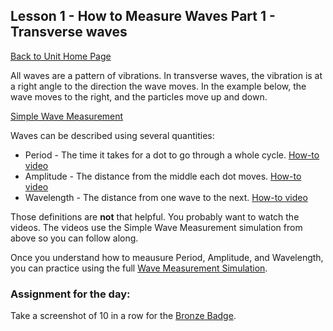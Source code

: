 ## Lesson 1 - How to Measure Waves Part 1 - Transverse waves
[Back to Unit Home Page](./index.md)

All waves are a pattern of vibrations. In transverse waves, the vibration is at a right angle to the direction the wave moves. In the example below, the wave moves to the right, and the particles move up and down.

[Simple Wave Measurement](https://whscience.org/wavemeasure/simple/)

Waves can be described using several quantities:

- Period - The time it takes for a dot to go through a whole cycle. [How-to video](./howtomeasureperiod.mp4)
- Amplitude - The distance from the middle each dot moves. [How-to video](./howtomeasureamplitude.mp4)
- Wavelength - The distance from one wave to the next. [How-to video](./howtomeasurewavelength.mp4)

Those definitions are **not** that helpful. You probably want to watch the videos. The videos use the Simple Wave Measurement simulation from above so you can follow along.

Once you understand how to meausure Period, Amplitude, and Wavelength, you can practice using the full [Wave Measurement Simulation](https://whscience.org/wavemeasure/measure/).

### Assignment for the day:

Take a screenshot of 10 in a row for the [Bronze Badge](./badges.md).
